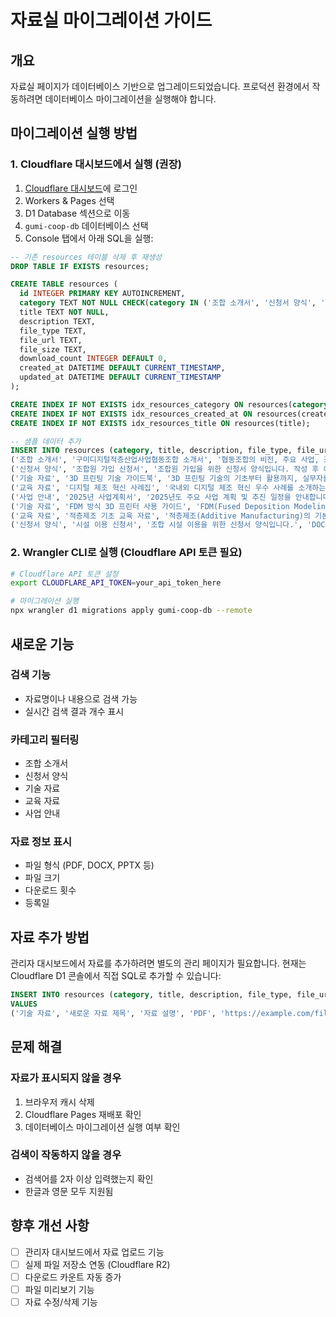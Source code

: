 # 자료실 마이그레이션 가이드

## 개요
자료실 페이지가 데이터베이스 기반으로 업그레이드되었습니다. 프로덕션 환경에서 작동하려면 데이터베이스 마이그레이션을 실행해야 합니다.

## 마이그레이션 실행 방법

### 1. Cloudflare 대시보드에서 실행 (권장)

1. [Cloudflare 대시보드](https://dash.cloudflare.com/)에 로그인
2. Workers & Pages 선택
3. D1 Database 섹션으로 이동
4. `gumi-coop-db` 데이터베이스 선택
5. Console 탭에서 아래 SQL을 실행:

```sql
-- 기존 resources 테이블 삭제 후 재생성
DROP TABLE IF EXISTS resources;

CREATE TABLE resources (
  id INTEGER PRIMARY KEY AUTOINCREMENT,
  category TEXT NOT NULL CHECK(category IN ('조합 소개서', '신청서 양식', '기술 자료', '교육 자료', '사업 안내')),
  title TEXT NOT NULL,
  description TEXT,
  file_type TEXT,
  file_url TEXT,
  file_size TEXT,
  download_count INTEGER DEFAULT 0,
  created_at DATETIME DEFAULT CURRENT_TIMESTAMP,
  updated_at DATETIME DEFAULT CURRENT_TIMESTAMP
);

CREATE INDEX IF NOT EXISTS idx_resources_category ON resources(category);
CREATE INDEX IF NOT EXISTS idx_resources_created_at ON resources(created_at DESC);
CREATE INDEX IF NOT EXISTS idx_resources_title ON resources(title);

-- 샘플 데이터 추가
INSERT INTO resources (category, title, description, file_type, file_url, file_size, download_count, created_at) VALUES
('조합 소개서', '구미디지털적층산업사업협동조합 소개서', '협동조합의 비전, 주요 사업, 조직 구성 등을 담은 공식 소개 자료입니다.', 'PDF', '#', '2.5 MB', 124, '2025-01-15'),
('신청서 양식', '조합원 가입 신청서', '조합원 가입을 위한 신청서 양식입니다. 작성 후 이메일 또는 방문 제출해 주세요.', 'DOCX', '#', '156 KB', 89, '2025-01-10'),
('기술 자료', '3D 프린팅 기술 가이드북', '3D 프린팅 기술의 기초부터 활용까지, 실무자를 위한 종합 가이드북입니다.', 'PDF', '#', '8.3 MB', 256, '2025-01-08'),
('교육 자료', '디지털 제조 혁신 사례집', '국내외 디지털 제조 혁신 우수 사례를 소개하는 자료입니다.', 'PPTX', '#', '12.7 MB', 178, '2024-12-20'),
('사업 안내', '2025년 사업계획서', '2025년도 주요 사업 계획 및 추진 일정을 안내합니다.', 'PDF', '#', '3.2 MB', 95, '2025-01-05'),
('기술 자료', 'FDM 방식 3D 프린터 사용 가이드', 'FDM(Fused Deposition Modeling) 방식 3D 프린터의 사용법과 유지보수 방법을 설명합니다.', 'PDF', '#', '5.1 MB', 142, '2024-12-15'),
('교육 자료', '적층제조 기초 교육 자료', '적층제조(Additive Manufacturing)의 기본 개념과 활용 분야를 소개하는 교육 자료입니다.', 'PDF', '#', '6.8 MB', 203, '2024-12-10'),
('신청서 양식', '시설 이용 신청서', '조합 시설 이용을 위한 신청서 양식입니다.', 'DOCX', '#', '98 KB', 67, '2024-11-25');
```

### 2. Wrangler CLI로 실행 (Cloudflare API 토큰 필요)

```bash
# Cloudflare API 토큰 설정
export CLOUDFLARE_API_TOKEN=your_api_token_here

# 마이그레이션 실행
npx wrangler d1 migrations apply gumi-coop-db --remote
```

## 새로운 기능

### 검색 기능
- 자료명이나 내용으로 검색 가능
- 실시간 검색 결과 개수 표시

### 카테고리 필터링
- 조합 소개서
- 신청서 양식
- 기술 자료
- 교육 자료
- 사업 안내

### 자료 정보 표시
- 파일 형식 (PDF, DOCX, PPTX 등)
- 파일 크기
- 다운로드 횟수
- 등록일

## 자료 추가 방법

관리자 대시보드에서 자료를 추가하려면 별도의 관리 페이지가 필요합니다. 
현재는 Cloudflare D1 콘솔에서 직접 SQL로 추가할 수 있습니다:

```sql
INSERT INTO resources (category, title, description, file_type, file_url, file_size, download_count)
VALUES 
('기술 자료', '새로운 자료 제목', '자료 설명', 'PDF', 'https://example.com/file.pdf', '1.5 MB', 0);
```

## 문제 해결

### 자료가 표시되지 않을 경우
1. 브라우저 캐시 삭제
2. Cloudflare Pages 재배포 확인
3. 데이터베이스 마이그레이션 실행 여부 확인

### 검색이 작동하지 않을 경우
- 검색어를 2자 이상 입력했는지 확인
- 한글과 영문 모두 지원됨

## 향후 개선 사항

- [ ] 관리자 대시보드에서 자료 업로드 기능
- [ ] 실제 파일 저장소 연동 (Cloudflare R2)
- [ ] 다운로드 카운트 자동 증가
- [ ] 파일 미리보기 기능
- [ ] 자료 수정/삭제 기능
